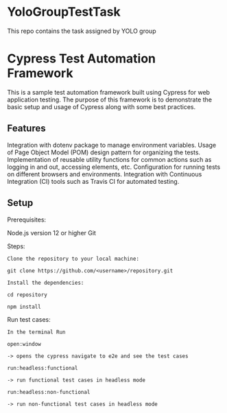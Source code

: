 # YoloGroupTestTask
This repo contains the task assigned by YOLO group

# Cypress Test Automation Framework

This is a sample test automation framework built using Cypress for web application testing. The purpose of this framework is to demonstrate the basic setup and usage of Cypress along with some best practices.

## Features
Integration with dotenv package to manage environment variables.
Usage of Page Object Model (POM) design pattern for organizing the tests.
Implementation of reusable utility functions for common actions such as logging in and out, accessing elements, etc.
Configuration for running tests on different browsers and environments.
Integration with Continuous Integration (CI) tools such as Travis CI for automated testing.

## Setup

Prerequisites:

Node.js version 12 or higher
Git

Steps:

```
Clone the repository to your local machine:

git clone https://github.com/<username>/repository.git

Install the dependencies:

cd repository

npm install
```

Run test cases:

```
In the terminal Run

open:window

-> opens the cypress navigate to e2e and see the test cases

run:headless:functional

-> run functional test cases in headless mode

run:headless:non-functional

-> run non-functional test cases in headless mode
```
